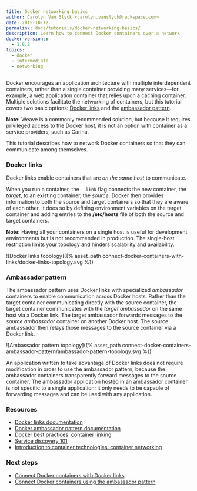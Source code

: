```yaml
---
title: Docker networking basics
author: Carolyn Van Slyck <carolyn.vanslyck@rackspace.com>
date: 2015-10-12
permalink: docs/tutorials/docker-networking-basics/
description: Learn how to connect Docker containers over a network
docker-versions:
  - 1.8.2
topics:
  - docker
  - intermediate
  - networking
---
```


Docker encourages an application architecture with multiple interdependent containers,
rather than a single container providing many services&mdash;for example, a web application
container that relies upon a caching container. Multiple solutions facilitate
the networking of containers, but this tutorial covers two basic
options: [Docker links](#docker-links) and the [ambassador pattern](#ambassador-pattern).

**Note:** Weave is a commonly recommended solution, but because it requires
privileged access to the Docker host, it is not an option with container as a service
providers, such as Carina.

This tutorial describes how to network Docker containers so that they can communicate
among themselves.

### Docker links
Docker links enable containers that are *on the same host* to communicate.

When you run a container, the `--link` flag connects the new container, the _target_,
to an existing container, the _source_. Docker then provides information to both the
source and target containers so that they are aware of each other. It does so by
defining environment variables on the target container and adding entries to the
**/etc/hosts** file of both the source and target containers.

**Note:** Having all your containers on a single host is useful for development
environments but is not recommended in production. The single-host restriction
limits your topology and hinders scalability and availability.

![Docker links topology]({% asset_path connect-docker-containers-with-links/docker-links-topology.svg %})

### Ambassador pattern
The ambassador pattern uses Docker links with specialized _ambassador_ containers to
enable communication across Docker hosts. Rather than the target container communicating
directly with the source container, the target container communicates with the _target ambassador_
on the same host via a Docker link. The target ambassador forwards messages to the _source ambassador_
container on another Docker host. The source ambassador then relays those messages
to the source container via a Docker link.

![Ambassador pattern topology]({% asset_path connect-docker-containers-ambassador-pattern/ambassador-pattern-topology.svg %})

An application written to take advantage of Docker links does not require modification
in order to use the ambassador pattern, because the ambassador containers transparently forward
messages to the source container. The ambassador application hosted in an ambassador container is not specific to
a single application; it only needs to be capable of forwarding messages and can be used
with any application.

### Resources

* [Docker links documentation](https://docs.docker.com/userguide/dockerlinks/)
* [Docker ambassador pattern documentation](https://docs.docker.com/articles/ambassador_pattern_linking/)
* [Docker best practices: container linking](/docs/best-practices/docker-best-practices-container-linking/)
* [Service discovery 101](/docs/tutorials/service-discovery-101/)
* [Introduction to container technologies: container networking](/docs/best-practices/container-technologies-networking/)

### Next steps

* [Connect Docker containers with Docker links](/docs/tutorials/connect-docker-containers-with-links/)
* [Connect Docker containers using the ambassador pattern](/docs/tutorials/connect-docker-containers-ambassador-pattern/)
